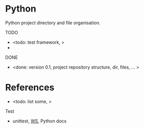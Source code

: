 # Python 

Python project directory and file organisation.

TODO
* <todo: test framework, >
* 

DONE
* <done: version 0.1, project repository structure, dir, files, ... >

# References

* <todo: list some, >

Test
* unittest, [WS](https://docs.python.org/3/library/unittest.html#), Python docs
